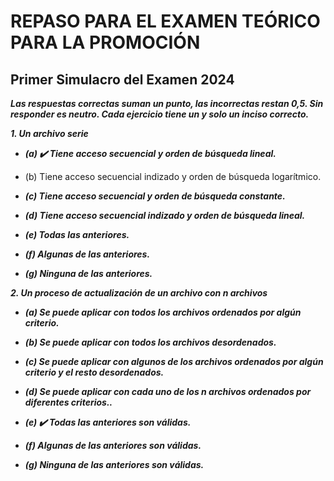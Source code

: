 # REPASO PARA EL EXAMEN TEÓRICO PARA LA PROMOCIÓN

## Primer Simulacro del Examen 2024

***Las respuestas correctas suman un punto, las incorrectas restan 0,5. Sin responder es neutro. Cada ejercicio tiene un y solo un inciso correcto.***

***1. Un archivo serie***

* ***(a) ✔️ Tiene acceso secuencial y orden de búsqueda lineal.***

* (b) Tiene acceso secuencial indizado y orden de búsqueda logarítmico.

* ***(c) Tiene acceso secuencial y orden de búsqueda constante.***

* ***(d) Tiene acceso secuencial indizado y orden de búsqueda lineal.***

* ***(e) Todas las anteriores.***

* ***(f) Algunas de las anteriores.***

* ***(g) Ninguna de las anteriores.***

***2. Un proceso de actualización de un archivo con n archivos***

* ***(a) Se puede aplicar con todos los archivos ordenados por algún criterio.***

* ***(b) Se puede aplicar con todos los archivos desordenados.***

* ***(c) Se puede aplicar con algunos de los archivos ordenados por algún criterio y el resto desordenados.***

* ***(d) Se puede aplicar con cada uno de los n archivos ordenados por diferentes criterios..***

* ***(e) ✔️ Todas las anteriores son válidas.***

* ***(f) Algunas de las anteriores son válidas.***

* ***(g) Ninguna de las anteriores son válidas.***
